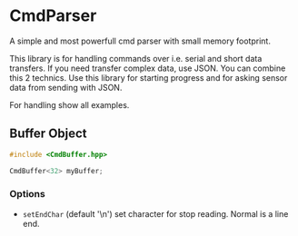 # CmdParser
A simple and most powerfull cmd parser with small memory footprint.

This library is for handling commands over i.e. serial and short data transfers.
If you need transfer complex data, use JSON. You can combine this 2 technics.
Use this library for starting progress and for asking sensor data from sending
with JSON.

For handling show all examples.

## Buffer Object

```c++
#include <CmdBuffer.hpp>

CmdBuffer<32> myBuffer;
```

### Options
- ```setEndChar``` (default '\n') set character for stop reading. Normal is a line end.
